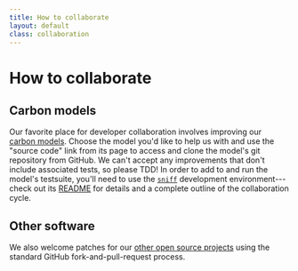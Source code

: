 ```yaml
---
title: How to collaborate
layout: default
class: collaboration
---
```


# How to collaborate #

## Carbon models ##

Our favorite place for developer collaboration involves improving our [carbon models](http://carbon.brighterplanet.com/models). Choose the model you'd like to help us with and use the "source code" link from its page to access and clone the model's git repository from GitHub. We can't accept any improvements that don't include associated tests, so please TDD! In order to add to and run the model's testsuite, you'll need to use the [`sniff`](http://github.com/brighterplanet/sniff) development environment---check out its [README](http://github.com/brighterplanet/sniff#readme) for details and a complete outline of the collaboration cycle.

## Other software ##

We also welcome patches for our [other open source projects](/projects.html) using the standard GitHub fork-and-pull-request process.
